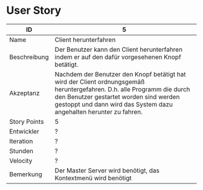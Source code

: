 # User Story

|ID          |5|
|-|-|
|Name        |Client herunterfahren|
|Beschreibung|Der Benutzer kann den Client herunterfahren indem er auf den dafür vorgesehenen Knopf betätigt.|
|Akzeptanz   |Nachdem der Benutzer den Knopf betätigt hat wird der Client ordnungsgemäß heruntergefahren. D.h. alle Programm die durch den Benutzer gestartet worden sind werden gestoppt und dann wird das System dazu angehalten herunter zu fahren.|
|Story Points|5|
|Entwickler  |?|
|Iteration   |?|
|Stunden     |?|
|Velocity    |?|
|Bemerkung   |Der Master Server wird benötigt, das Kontextmenü wird benötigt|
